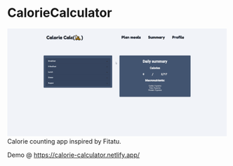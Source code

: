 # CalorieCalculator

![CalorieCalculator Demo](demo/calorie-calc-addingItem.gif)
Calorie counting app inspired by Fitatu.

Demo @ https://calorie-calculator.netlify.app/
